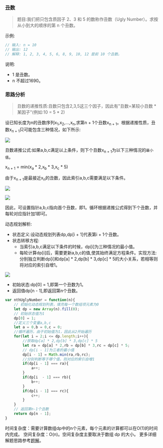 ### 丑数

> 题目:我们把只包含质因子 2、3 和 5 的数称作丑数（Ugly Number）。求按从小到大的顺序的第 n 个丑数。


示例:

```js
// 输入: n = 10
// 输出: 12
// 解释: 1, 2, 3, 4, 5, 6, 8, 9, 10, 12 是前 10 个丑数。
```

说明:

* 1 是丑数。
* n 不超过1690。

### 思路分析

> 丑数的递推性质:丑数只包含2,3,5这三个因子，因此有"丑数=某较小丑数 * 某因子"(例如:10 = 5 * 2)

设已知长度为n的丑数序列x<sub>1</sub>,x<sub>2</sub>,...,x<sub>n</sub>,求第n + 1个丑数x<sub>n + 1</sub>。根据递推性质，丑数x<sub>n + 1</sub>只可能包含三种情况，如下所示:

![](../images/nthUglyNumber-2.png)

丑数递推公式:如果a,b,c满足以上条件，则下个丑数x<sub>n + 1</sub>为以下三种情况的`最小值`。

x<sub>n + 1</sub> = min(x<sub>a</sub> * 2,x<sub>b</sub> * 3,x<sub>c</sub> * 5)

由于x<sub>n + 1</sub>是最接近x<sub>n</sub>的丑数，因此索引a,b,c需要满足以下条件。

![](../images/nthUglyNumber-3.png)

![](../images/nthUglyNumber-1.png)

因此，可设置指针a,b,c指向首个丑数，即1。循环根据递推公式得到下个丑数，并每轮对应指针加1即可。

动态规划解析:

* 状态定义:设动态规划列表dp,dp[i + 1]代表第i + 1个丑数。
* 状态转移方程:
    * 当索引a,b,c满足以下条件的时候，dp[i]为三种情况的最小值。
    * 每轮计算dp[i]后，需要更新a,b,c的值,使其始终满足方程条件。实现方法:分别独立判断dp[i]和dp[a] * 2,dp[b] * 3,dp[c] * 5的大小关系，若相等则将对应的索引自增1。

![](../images/nthUglyNumber-4.png)


* 初始状态:dp[0] = 1,即第一个丑数为1。
* 返回值dp[n - 1],即返回第n个丑数。



```js
var nthUglyNumber = function(n){
    // 初始化动态规划列表，填充每一个数组项元素为0
    let dp = new Array(n).fill(0);
    // 初始状态值为1
    dp[0] = 1;
    //定义三个变量a,b,c
    let a = 0,b = 0,c = 0;
    //循环遍历，由于初始值为1，因此从2开始遍历
    for(let i = 2;i <= dp.length;i++){
        //获取dp[a] * 2,dp[b] * 3,dp[c] * 5
        let ra = dp[a] * 2,rb = dp[b] * 3,rc = dp[c] * 5;
        // dp[i - 1]为三者的最小值
        dp[i - 1] = Math.min(ra,rb,rc);
        //分别判断等于哪个值，则对应的索引自增1
        if(dp[i - 1] === ra){
            a++;
        }
        if(dp[i  - 1] === rb){
            b++;
        }
        if(dp[i - 1] === rc){
            c++;
        }
    }
    // 返回第n-1个丑数
    return dp[n - 1];
}
```

时间复杂度：需要计算数组dp中的n个元素，每个元素的计算都可以在O(1)的时间内完成。
空间复杂度：O(n)。空间复杂度主要取决于数组 dp 的大小。
更多详细解题思路参考[题解](https://leetcode-cn.com/problems/chou-shu-lcof/solution/chou-shu-by-leetcode-solution-0e5i/)。

